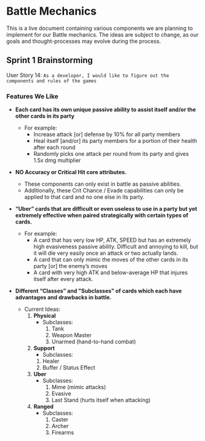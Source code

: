 # Battle Mechanics

This is a live document containing various components we are planning to implement for our Battle mechanics. The ideas are subject to change, as our goals and thought-processes may evolve during the process.


## Sprint 1 Brainstorming

User Story 14:
`As a developer, I would like to figure out the components and rules of the games`

### Features We Like
*  **Each card has its own unique passive ability to assist itself and/or the other cards in its party**
	* For example:
		* Increase attack [or] defense by 10% for all party members
		* Heal itself [and/or] its party members for a portion of their health after each round
		* Randomly picks one attack per round from its party and gives 1.5x dmg multiplier

* **NO Accuracy or Critical Hit core attributes.**
	* These components can only exist in battle as passive abilities.
	* Additionally, these Crit Chance / Evade capabilities can only be applied to that card and no one else in its party.

* **“Uber” cards that are difficult or even useless to use in a party but yet extremely effective when paired strategically with certain types of cards.**
	* For example:
		* A card that has very low HP, ATK, SPEED but has an extremely high evasiveness passive ability. Difficult and annoying to kill, but it will die very easily once an attack or two actually lands.
		* A card that can only mimic the moves of the other cards in its party [or] the enemy’s moves
		* A card with very high ATK and below-average HP that injures itself after every attack.

* **Different “Classes” and "Subclasses" of cards which each have advantages and drawbacks in battle.**
	* Current Ideas:
		1. **Physical**
			*  Subclasses:
				1. Tank
				2. Weapon Master
				3. Unarmed (hand-to-hand combat)
		2. **Support**
			* Subclasses:
			1. Healer
			2. Buffer / Status Effect
		3. **Uber**
			* Subclasses:
				1. Mime (mimic attacks)
				2. Evasive
				3. Last Stand (hurts itself when attacking)
		4. **Ranged**
			* Subclasses:
				1. Caster
				2. Archer
				3. Firearms
